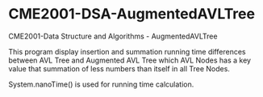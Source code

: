 # CME2001-DSA-AugmentedAVLTree
CME2001-Data Structure and Algorithms - AugmentedAVLTree

This program display insertion and summation running time differences between AVL Tree and Augmented AVL Tree which AVL Nodes has a key value that summation of less numbers than itself in all Tree Nodes.

System.nanoTime() is used for running time calculation.
